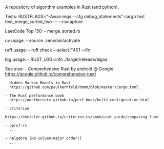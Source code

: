 A repository of algorithm examples in Rust (and python).


Tests:
    RUSTFLAGS="-Awarnings --cfg debug_statements" cargo test test_merge_sorted_two -- --nocapture
    
LeetCode Top 150:
    - merge_sorted.rs

uv usage:
    - source .venv/bin/activate

ruff usage:
    - ruff check --select F401 --fix

log usage:
    - RUST_LOG=info ./target/release/algos 

See also:
    - Comprehensive Rust by android @ Google
      https://google.github.io/comprehensive-rust/

    - Hidden Markov Models in Rust
      https://github.com/paulkernfeld/hmmm/blob/master/Cargo.toml

    - The Rust performance book
      https://nnethercote.github.io/perf-book/build-configuration.html

    - Criterion
      https://bheisler.github.io/criterion.rs/book/user_guide/comparing_functions.html

    - pprof-rs
      ...

    - nalgebra (NB column-major order!)
      ...